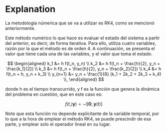 # Explanation

La metodología númerica que se va a utilizar es RK4, como se mencionó anteriormente.

Este método numérico lo que hace es evaluar el estado del sistema a partir del anterior, es decir, de forma iterativa. Para ello, utiliza cuatro variables, razón por la que el método es de orden 4. A continuación, se presenta el valor que tiene cada una de las variables, y el valor que toma el estado.

$$
\begin{aligned}
    k_1 &= h f(t_n, y_n) \\
    k_2 &= h f(t_n + \frac{h}{2}, y_n + \frac{k_1}{2})  \\
    k_3 &= h f(t_n + \frac{h}{2}, y_n + \frac{k_2}{2})  \\
    k_4 &= h f(t_n + h, y_n + k_3)  \\
    y_{n+1} &= y_n + \frac{1}{6} (k_1 + 2k_2 + 2k_3 + k_4) \\,
\end{aligned}
$$

donde h es el tiempo transcurrido, y f es la función que genera la dinámica del problema en cuestión, que en este caso es: 

$$
\begin{equation}
  \textit{f(t,)} \textbf{y}) = -i[\textbf{O}, \textbf{y} (\textit{t})]
\end{equation}
$$

Note que esta función no depende explícitante de la variable temporal, por lo que a la hora de emplear el método RK4, se puede prescindir de esa parte, y emplear solo el operador lineal en su lugar.


